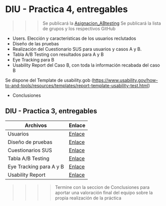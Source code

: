 # DIU - Practica 4, entregables

>>> Se publicará la [Asignacion_ABtesting](https://github.com/mgea/DIU/blob/master/P4/Asignacion_ABtesting.pdf)
>>> Se publicará la lista de grupos y los respectivos GitHub

- Users. Elección y características de los usuarios reclutados
- Diseño de las pruebas
- Realización del Cuestionario SUS para usuarios y casos A y B.
- Tabla A/B Testing con resultados para A y B
- Eye Tracking para B
- Usability Report del Caso B, con toda la información recabada del caso B

Se dispone del Template de usability.gob (https://www.usability.gov/how-to-and-tools/resources/templates/report-template-usability-test.html) 
- Conclusiones

## DIU - Practica 3, entregables

| Archivos       | Enlace                 |
|----------------|------------------------|
| Usuarios | [Enlace](./participantes.md) |
| Diseño de pruebas | [Enlace](./diseño_de_pruebas.md) |
| Cuestionarios SUS | [Enlace](./cuestionarios_sus.md) |
| Tabla A/B Testing | [Enlace](./abtesting.md)|
| Eye Tracking para A y B | [Enlace](./eye_tracking.md) |
| Usability Report | [Enlace](./usability_report.md) |

>>>> Termine con la seccion de Conclusiones para aportar una valoración final del equipo sobre la propia realización de la práctica
